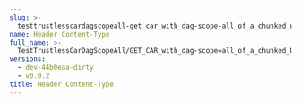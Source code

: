 ```yaml
---
slug: >-
  testtrustlesscardagscopeall-get_car_with_dag-scope-all_of_a_chunked_unixfs_file_(accept_header)-header_content-type
name: Header Content-Type
full_name: >-
  TestTrustlessCarDagScopeAll/GET_CAR_with_dag-scope=all_of_a_chunked_UnixFS_file_(Accept_Header)/Header_Content-Type
versions:
  - dev-44b0eaa-dirty
  - v0.0.2
title: Header Content-Type
---
```


